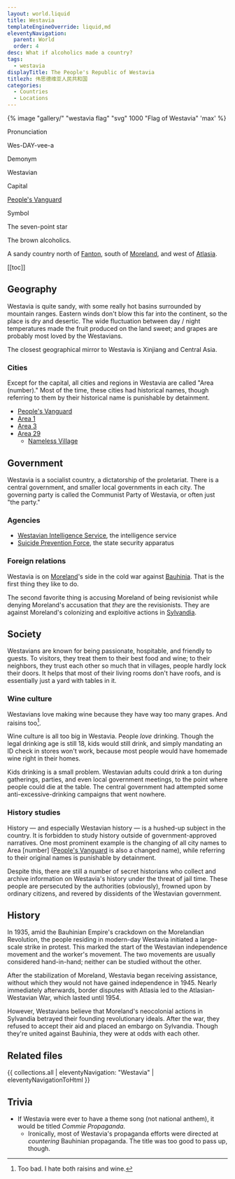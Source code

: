 ```yaml
---
layout: world.liquid
title: Westavia
templateEngineOverride: liquid,md
eleventyNavigation:
  parent: World
  order: 4
desc: What if alcoholics made a country?
tags:
  - westavia
displayTitle: The People's Republic of Westavia
titlezh: 伟思德维亚人民共和国
categories:
  - Countries
  - Locations
---
```


{% image "gallery/" "westavia flag" "svg" 1000 "Flag of Westavia" 'max' %}

<div class="attr">
  <p>Pronunciation</p>
  <p>Wes-DAY-vee-a</p>
  <p>Demonym</p>
  <p>Westavian</p>
  <p>Capital</p>
  <p><a href="/world/westavia/peoples-vanguard/">People's Vanguard</a></p>
  <p>Symbol</p>
  <p>The seven-point star</p>
</div>

The brown alcoholics.

A sandy country north of [Fanton](/world/fanton/), south of [Moreland](/world/moreland/), and west of [Atlasia](/world/atlasia/).

[[toc]]

## Geography

Westavia is quite sandy, with some really hot basins surrounded by mountain ranges. Eastern winds don't blow this far into the continent, so the place is dry and desertic. The wide fluctuation between day / night temperatures made the fruit produced on the land sweet; and grapes are probably most loved by the Westavians.

The closest geographical mirror to Westavia is Xinjiang and Central Asia.

### Cities

Except for the capital, all cities and regions in Westavia are called "Area (number)." Most of the time, these cities had historical names, though referring to them by their historical name is punishable by detainment.

- [People's Vanguard](/world/westavia/peoples-vanguard/)
- [Area 1](/world/westavia/area-1/)
- [Area 3](/world/westavia/area-3/)
- [Area 29](/world/westavia/area-29/)
	- [Nameless Village](/world/westavia/nameless-village/)

## Government

Westavia is a socialist country, a dictatorship of the proletariat. There is a central government, and smaller local governments in each city. The governing party is called the Communist Party of Westavia, or often just "the party."

### Agencies

- [Westavian Intelligence Service](/world/westavia/wis/), the intelligence service
- [Suicide Prevention Force](/world/westavia/spf/), the state security apparatus

### Foreign relations

Westavia is on [Moreland](/world/moreland/)'s side in the cold war against [Bauhinia](/world/bauhinia/). That is the first thing they like to do.

The second favorite thing is accusing Moreland of being revisionist while denying Moreland's accusation that *they* are the revisionists. They are against Moreland's colonizing and exploitive actions in [Sylvandia](/world/sylvandia/).

## Society

Westavians are known for being passionate, hospitable, and friendly to guests. To visitors, they treat them to their best food and wine; to their neighbors, they trust each other so much that in villages, people hardly lock their doors. It helps that most of their living rooms don't have roofs, and is essentially just a yard with tables in it.

### Wine culture

Westavians love making wine because they have way too many grapes. And raisins too[^1].

Wine culture is all too big in Westavia. People *love* drinking. Though the legal drinking age is still 18, kids would still drink, and simply mandating an ID check in stores won't work, because most people would have homemade wine right in their homes.

Kids drinking is a small problem. Westavian adults could drink a ton during gatherings, parties, and even local government meetings, to the point where people could die at the table. The central government had attempted some anti-excessive-drinking campaigns that went nowhere.

### History studies

History — and especially Westavian history — is a hushed-up subject in the country. It is forbidden to study history outside of government-approved narratives. One most prominent example is the changing of all city names to Area \[number] ([People's Vanguard](/world/westavia/peoples-vanguard/) is also a changed name), while referring to their original names is punishable by detainment.

Despite this, there are still a number of secret historians who collect and archive information on Westavia's history under the threat of jail time. These people are persecuted by the authorities (obviously), frowned upon by ordinary citizens, and revered by dissidents of the Westavian government.

## History

In 1935, amid the Bauhinian Empire's crackdown on the Morelandian Revolution, the people residing in modern-day Westavia initiated a large-scale strike in protest. This marked the start of the Westavian independence movement and the worker's movement. The two movements are usually considered hand-in-hand; neither can be studied without the other.

After the stabilization of Moreland, Westavia began receiving assistance, without which they would not have gained independence in 1945. Nearly immediately afterwards, border disputes with Atlasia led to the Atlasian-Westavian War, which lasted until 1954.

However, Westavians believe that Moreland's neocolonial actions in Sylvandia betrayed their founding revolutionary ideals. After the war, they refused to accept their aid and placed an embargo on Sylvandia. Though they're united against Bauhinia, they were at odds with each other.

## Related files

{{ collections.all | eleventyNavigation: "Westavia" | eleventyNavigationToHtml }}

## Trivia

- If Westavia were ever to have a theme song (not national anthem), it would be titled *Commie Propaganda*.
	- Ironically, most of Westavia's propaganda efforts were directed at *countering* Bauhinian propaganda. The title was too good to pass up, though.

[^1]: Too bad. I hate both raisins and wine.
